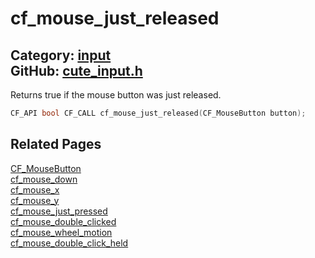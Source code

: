 [](../header.md ':include')

# cf_mouse_just_released

Category: [input](/api_reference?id=input)  
GitHub: [cute_input.h](https://github.com/RandyGaul/cute_framework/blob/master/include/cute_input.h)  
---

Returns true if the mouse button was just released.

```cpp
CF_API bool CF_CALL cf_mouse_just_released(CF_MouseButton button);
```

## Related Pages

[CF_MouseButton](/input/cf_mousebutton.md)  
[cf_mouse_down](/input/cf_mouse_down.md)  
[cf_mouse_x](/input/cf_mouse_x.md)  
[cf_mouse_y](/input/cf_mouse_y.md)  
[cf_mouse_just_pressed](/input/cf_mouse_just_pressed.md)  
[cf_mouse_double_clicked](/input/cf_mouse_double_clicked.md)  
[cf_mouse_wheel_motion](/input/cf_mouse_wheel_motion.md)  
[cf_mouse_double_click_held](/input/cf_mouse_double_click_held.md)  
